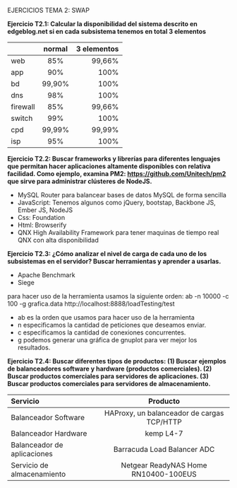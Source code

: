 ﻿EJERCICIOS TEMA 2: SWAP**Ejercicio T2.1: Calcular la disponibilidad del sistema descrito en edgeblog.net si en cada subsistema tenemos en total 3 elementos**|  | normal | 3 elementos || :------- | :------: | -----: || web   | 85%       | 99,66%   || app   | 90%     | 100% || bd   | 99,90%      | 100%   || dns   | 98%     | 100% || firewall   | 85%      | 99,66%   || switch   | 99%     | 100% || cpd   | 99,99%      | 99,99%   || isp   | 95%     | 100% |**Ejercicio T2.2: Buscar frameworks y librerías para diferentes lenguajes que permitan hacer aplicaciones altamente disponibles con relativa facilidad. Como ejemplo, examina PM2: https://github.com/Unitech/pm2 que sirve para administrar clústeres de NodeJS.**- MySQL Router para balancear bases de datos MySQL de forma sencilla- JavaScript: Tenemos algunos como jQuery, bootstap, Backbone JS, Ember JS, NodeJS- Css: Foundation- Html: Browserify- QNX High Availability Framework para tener maquinas de tiempo real QNX con alta disponibilidad**Ejercicio T2.3: ¿Cómo analizar el nivel de carga de cada uno de los subsistemas en el servidor? Buscar herramientas y aprender a usarlas.**- Apache Benchmark- Siegepara hacer uso de la herramienta usamos la siguiente orden:  ab -n 10000 -c 100 -g grafica.data http://localhost:8888/loadTesting/test- ab es la orden que usamos para hacer uso de la herramienta- n especificamos la cantidad de peticiones que deseamos enviar.- c especificamos la cantidad de conexiones concurrentes.- g podemos generar una gráfica de gnuplot para ver mejor los resultados.**Ejercicio T2.4: Buscar diferentes tipos de productos: (1) Buscar ejemplos de balanceadores software y hardware (productos comerciales). (2) Buscar productos comerciales para servidores de aplicaciones. (3) Buscar productos comerciales para servidores de almacenamiento.**| Servicio | Producto  || :------- | :------: | Balanceador Software   | HAProxy, un balanceador de cargas TCP/HTTP       | | Balanceador Hardware   | kemp L4-7    | | Balanceador de aplicaciones  | Barracuda Load Balancer ADC     || Servicio de almacenamiento| Netgear ReadyNAS Home RN10400-100EUS |